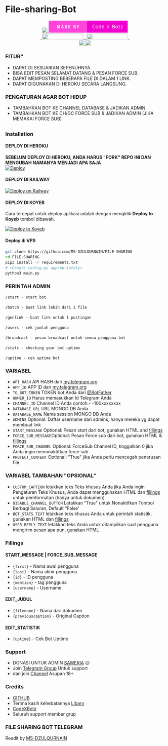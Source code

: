 # File-sharing-Bot

<p align="center">
  <a href="https://www.python.org">
    <img src="http://ForTheBadge.com/images/badges/made-with-python.svg" width ="250">
  </a>
  <a href="https://t.me/CodeXBotz">
    <img src="https://github.com/CodeXBotz/PyrogramGenStr/blob/main/resources/madebycodex-badge.svg" width="250">
  </a><br>
  <a href="https">
    &nbsp;<img src="https://img.shields.io/badge/YOUTUBE-MS%20DZULQURNAIN-ff69b4" width="130" height="18">&nbsp;
</a>
  <a href="https://t.me/codexbotzsupport">
    &nbsp;<img src="https://img.shields.io/badge/Code%20%F0%9D%95%8F%20Botz-Group-blue?style=flat-square&logo=telegram" width="130" height="18">&nbsp;
  </a>
  <br>
  <a href="https://github.com/MS-DZULQURNAIN/FILE-SHARING">
    <img src="https://img.shields.io/github/stars/MS-DZULQURNAIN/FILE-SHARING?style=social">
  </a>
  <a href="https://github.com/MS-DZULQURNAIN/FILE-SHARING/fork">
    <img src="https://img.shields.io/github/forks/MS-DZULQURNAIN/FILE-SHARING?label=Fork&style=social">
  </a>  
</p>


### FITUR"
- DAPAT DI SESUAIKAN SEPENUHNYA.
- BISA EDIT PESAN SELAMAT DATANG & PESAN FORCE SUB.
- DAPAT MEMPOSTING BEBERAPA FILE DI DALAM 1 LINK. 
- DAPAT DIGUNAKAN DI HEROKU SECARA LANGSUNG. 

### PENGATURAN AGAR BOT HIDUP
- TAMBAHKAN BOT KE CHANNEL DATABASE & JADIKAN ADMIN
- TAMBAHKAN BOT KE CH/GC FORCE SUB & JADIKAN ADMIN (JIKA MEMAKAI FORCE SUB) 
##
### Installation
#### DEPLOY DI HEROKU
**SEBELUM DEPLOY DI HEROKU, ANDA HARUS "FORK" REPO INI DAN MENGUBAH NAMANYA MENJADI APA SAJA**<br>
[![Deploy](https://www.herokucdn.com/deploy/button.svg)](https://heroku.com/deploy)</br>

#### DEPLOY DI RAILWAY
[![Deploy on Railway](https://railway.app/button.svg)](https://railway.app/new/template/1jKLr4)

#### DEPLOY DI KOYEB

Cara tercepat untuk deploy aplikasi adalah dengan mengklik **Deploy to Koyeb** tombol dibawah.


[![Deploy to Koyeb](https://www.koyeb.com/static/images/deploy/button.svg)](https://app.koyeb.com/deploy?type=git&repository=github.com/MS-DZULQURNAIN/FILE-SHARING&branch=koyeb&name=filesharingbot)


#### Deploy di VPS
````bash
git clone https://github.com/MS-DZULQURNAIN/FILE-SHARING
cd FILE-SHARING
pip3 install -r requirements.txt
# <Create config.py appropriately>
python3 main.py
````

### PERINTAH ADMIN 

```
/start - start bot

/batch - buat link lebih dari 1 file

/genlink - buat link untuk 1 postingan

/users - cek jumlah pengguna

/broadcast - pesan broadcast untuk semua pengguna bot

/stats - checking your bot uptime

/uptime - cek uptime bot
```

### VARIABEL

* `API_HASH` API HASH dari [my.telegram.org](my.telegram.org) 
* `APP_ID` APP ID dari [my.telegram.org](my.telegram.org) 
* `TG_BOT_TOKEN` TOKEN bot Anda dari [@BotFather](https://t.me/BotFather) 
* `OWNER_ID` Harus memasukkan Id Telegram Anda
* `CHANNEL_ID` Channel ID Anda contoh:- -100xxxxxxxx
* `DATABASE_URL` URL MONGO DB Anda
* `DATABASE_NAME` Nama session MONGO DB Anda
* `ADMINS` Optional: Daftar username dari admins, hanya mereka yg dapat membuat link
* `START_MESSAGE` Optional: Pesan start dari bot, gunakan HTML and <a href='https://github.com/MS-DZULQURNAIN/FILE-SHARING/blob/main/README.md#fillings'>fillings</a>
* `FORCE_SUB_MESSAGE`Optional: Pesan Force sub dari bot, gunakan HTML & <a href='https://github.com/MS-DZULQURNAIN/FILE-SHARING/blob/main/README.md#fillings'>fillings</a>
* `FORCE_SUB_CHANNEL` Optional: ForceSub Channel ID, tinggalkan 0 jika Anda ingin menonaktifkan force sub
* `PROTECT_CONTENT` Optional: "True" jika Anda perlu mencegah penerusan file

### VARIABEL TAMBAHAN "OPSIONAL"

* `CUSTOM_CAPTION` letakkan teks Teks khusus Anda jika Anda ingin Pengaturan Teks Khusus, Anda dapat menggunakan HTML dan <a href='https://github.com/MS-DZULQURNAIN/FILE-SHARING/blob/main/README.md#fillings'>fillings</a> untuk pemformatan (hanya untuk dokumen)
* `DISABLE_CHANNEL_BUTTON` Letakkan "True" untuk Nonaktifkan Tombol Berbagi Saluran, Default "False'
* `BOT_STATS_TEXT` letakkan teks khusus Anda untuk perintah statistik, gunakan HTML dan <a href='https://github.com/MS-DZULQURNAIN/FILE-SHARING/blob/main/README.md#fillings'>fillings</a>
* `USER_REPLY_TEXT` letakkan teks Anda untuk ditampilkan saat pengguna mengirim pesan apa pun, gunakan HTML


### Fillings
#### START_MESSAGE | FORCE_SUB_MESSAGE

* `{first}` - Nama awal pengguna
* `{last}` - Nama akhir pengguna
* `{id}` - ID pengguna
* `{mention}` - tag pengguna
* `{username}` - Username

#### EDIT_JUDUL

* `{filename}` - Nama dari dokumen
* `{previouscaption}` - Original Caption

#### EDIT_STATISTIK

* `{uptime}` - Cek Bot Uptime


### Support   
- DONASI UNTUK ADMIN [SAWERIA](https://saweria.co/msdzulqurnain) 😉
- Join [Telegram Group](https://t.me/MS_DZULQURNAIN_NET) Untuk support 
- dan join [Channel](https://t.me/sukamamamuuuu) Asupan 18+ 

### Credits
- [GITHUB](https://github.com) 
- Terima kasih kehebatannya [Libary](https://github.com/pyrogram/pyrogram)
- [CodeXBotz](https://github.com/CodeXBotz) 
- Seluruh support member grup

### FILE SHARING BOT TELEGRAM
Reedit by [MS-DZULQURNAIN](https://github.com/MS-DZULQURNAIN)
